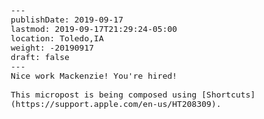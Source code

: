 <html><head><meta charset="utf-8"><meta name="viewport" content="initial-scale=1.0, maximum-scale=1.0, user-scalable=no"><style type="text/css">body {font-family: monospace; font-size: 13px; white-space: pre-wrap;}</style></head><body>---<br/>publishDate: 2019-09-17<br/>lastmod: 2019-09-17T21:29:24-05:00<br/>location: Toledo,IA<br/>weight: -20190917<br/>draft: false<br/>---<br/>Nice work Mackenzie! You&apos;re hired! <br/><br/>This micropost is being composed using [Shortcuts](https://support.apple.com/en-us/HT208309).</body></html>